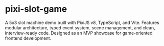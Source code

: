 # pixi-slot-game
A 5x3 slot machine demo built with PixiJS v8, TypeScript, and Vite. Features modular architecture, typed event system, scene management, and clean, interview-ready code. Designed as an MVP showcase for game-oriented frontend development.
